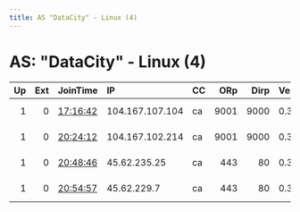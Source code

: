 ```yaml
---
title: AS "DataCity" - Linux (4)
---
```


# AS: "DataCity" - Linux (4)

|   Up |   Ext | JoinTime                                                                                            | IP              | CC   |   ORp |   Dirp | Version   | Contact                  | Nickname    |   eFamMembers |
|-----:|------:|:----------------------------------------------------------------------------------------------------|:----------------|:-----|------:|-------:|:----------|:-------------------------|:------------|--------------:|
|    1 |     0 | [17:16:42](https://metrics.torproject.org/rs.html#details/4E32B7EC95E3A819E2BB499D0506532457DE9E04) | 104.167.107.104 | ca   |  9001 |   9000 | 0.3.5.8   | emerson tor@nodevine.net | nodvrelay27 |            25 |
|    1 |     0 | [20:24:12](https://metrics.torproject.org/rs.html#details/E65E6C341049DC0F6B9E3627804A159114B4137D) | 104.167.102.214 | ca   |  9001 |   9000 | 0.3.5.8   | emerson tor@nodevine.net | nodvrelay28 |            25 |
|    1 |     0 | [20:48:46](https://metrics.torproject.org/rs.html#details/2AF943529BAA7CEC939271F24A931892AAD709C3) | 45.62.235.25    | ca   |   443 |     80 | 0.3.5.8   | emerson tor@nodevine.net | nodvrelay32 |            25 |
|    1 |     0 | [20:54:57](https://metrics.torproject.org/rs.html#details/609B75C390EDDFD4C433C61F57E79FE812C93022) | 45.62.229.7     | ca   |   443 |     80 | 0.3.5.8   | emerson tor@nodevine.net | nodvrelay33 |            25 |
